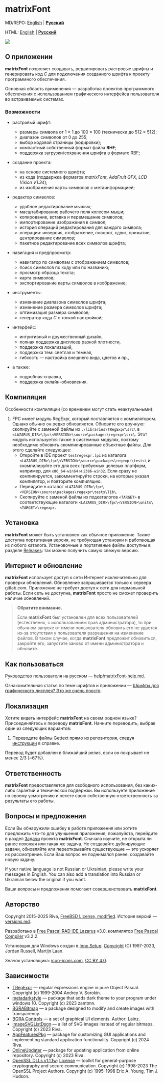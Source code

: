 ﻿matrixFont
==========

MD/REPO: [English](readme.en.md) | [**Русский**](readme.md)

HTML: [English](readme.en.html) | [**Русский**](readme.html)

![](help/light/screenshots/matrixFont.png)

## О приложении

**matrixFont** позволяет создавать, редактировать растровые шрифты и генерировать код *C* для подключения созданного шрифта к проекту программного обеспечения.

Основная область применения — разработка проектов программного обеспечения с использованием графического интерфейса пользователя во встраиваемых системах.

### Возможности

- растровый шрифт:
  
  - размеры символа от 1 × 1 до 100 × 100 (технически до 512 × 512);
  - диапазон символов от 0 до 255;
  - выбор кодовой страницы (кодировки);
  - компактный собственный формат файла **RHF**;
  - поддержка загрузки/сохранения шрифта в формате RBF;

- создание проекта:
  
  - на основе системного шрифта;
  - из кода (поддержка форматов *matrixFont*, *AdaFruit GFX*, *LCD Vision V1.34*);
  - из изображения карты символов с метаинформацией;

- редактор символов:
  
  - удобное редактирование мышью;
  - масштабирование рабочего поля колесом мыши;
  - копирование, вставка и перемещение символов;
  - импортирование изображения в символ;
  - история операций редактирования для каждого символа;
  - операции: инверсия, отображение, поворот, сдвиг, прижатие, центрирование символов;
  - пакетное редактирование всех символов шрифта;

- навигация и предпросмотр:
  
  - навигатор по символам с отображением символов;
  - поиск символов по коду или по названию;
  - просмотр образца текста;
  - карта символов;
  - экспортирование карты символов в изображение;

- инструменты:
  
  - изменение диапазона символов шрифта;
  - изменение размера символов шрифта;
  - оптимизация размера символов;
  - генератор кода *C* с тонкой настройкой;

- интерфейс:
  
  - интуитивный и дружественный дизайн,
  - полная поддержка дисплеев разной плотности,
  - поддержка локализаций,
  - поддержка тем: светлая и темная,
  - гибкость — настройка внешнего вида, цветов и пр.,

- а также:
  
  - подробная справка,
  - поддержка онлайн-обновления.

## Компиляция

Особенности компиляции (со временем могут стать неактуальными):

1. FPC имеет модуль RegExpr, который поставляется с компилятором. Однако обычно он редко обновляется. Обновите его вручную: скопируйте с заменой файлы из `.\libraries\TRegExpr\src\` в `<LAZARUS_DIR>\fpc\<VERSION>\source\packages\regexpr\src\`. Этот модуль используется также в системных модулях, поэтому необходимо обновить скомпилированные объектные файлы. Для этого сделайте следующее:
   - Откройте в IDE проект `testregexpr.lpi` из каталога `<LAZARUS_DIR>\fpc\<VERSION>\source\packages\regexpr\tests\` и скомпилируйте его для всех требуемых целевых платформ, например, для `x86_64-win64` и `i386-win32`. Если сразу не компилируется, закомментируйте строки, на которые указал компилятор, и повторите компиляцию.
   - Перейдите в каталог `<LAZARUS_DIR>\fpc\<VERSION>\source\packages\regexpr\tests\lib\`.
   - Скопируйте с заменой файлы из подкаталогов `<TARGET>` в соответствующие каталоги `<LAZARUS_DIR>\fpc\<VERSION>\units\<TARGET>\regexpr`.

## Установка

**matrixFont** может быть установлен как обычное приложение. Также доступна портативная версия, не требующая установки и работающая из любого каталога. Установочные и портативные файлы доступны в разделе [Releases](https://gitlab.com/riva-lab/matrixFont/-/releases): так можно получить самую свежую версию.

## Интернет и обновление

**matrixFont** использует доступ к сети Интернет исключительно для проверки обновлений. Обновление запрашивается только с сервера gitlab.com. Приложение не требует доступ к сети для нормальной работы. Если сеть не доступна, **matrixFont** просто не сможет проверить наличие обновлений.

> **Обратите внимание.**
> 
> Если **matrixFont** был установлен для всех пользователей (естественно, с использованием прав администратора), то при обычном запуске от имени пользователя обновить его не удастся из-за отсутствия у пользователя разрешения на изменение файлов. В таком случае, когда **matrixFont** предложит обновиться, закройте его, запустите заново от имени администратора и обновите.

## Как пользоваться

Руководство пользователя на русском — [help/matrixFont-help.md](help/matrixFont-help.md).

Ознакомительная статья по теме шрифтов и приложении — [Шрифты для графического дисплея? Это же очень просто](article/mf-article.md).

## Локализация

Хотите видеть интерфейс **matrixFont** на своем родном языке? Присоединяйтесь к переводу **matrixFont**. Начните переводить, выбрав один из следующих вариантов:

1. Переводите файлы Gettext прямо из репозитория, следуя [инструкции](help/matrixFont-help.md#помощь-в-локализации-интерфейса) в справке.

Перевод будет добавлен в ближайший релиз, если он покрывает не менее 2/3 (~67%).

## Ответственность

**matrixFont** предоставляется для свободного использования, без каких-либо гарантий и технической поддержки. Вы используете приложение по своему усмотрению и несете свою собственную ответственность за результаты его работы.

## Вопросы и предложения

Если Вы обнаружили ошибку в работе приложения или хотите предложить что-то для улучшения приложения, пожалуйста, перейдите в раздел [Задачи](https://gitlab.com/riva-lab/matrixFont/-/issues) проекта **matrixFont**. Сначала изучите, не открыта ли ранее похожая или такая же задача. Не создавайте дублирующие задачи, обновляйте или переоткрывайте существующие — это ускоряет их рассмотрение. Если Ваш вопрос не поднимался ранее, создавайте новую задачу.

If your native language is not Russian or Ukrainian, please write your messages in English. You can also add a translation into Russian or Ukrainian below the original if you want.

Ваши вопросы и предложения помогают совершенствовать **matrixFont**.

## Авторство

Copyright 2015-2025 Riva, [FreeBSD License, modified](license.md). История версий — [versions.md](versions.md).

Разработано в [Free Pascal RAD IDE Lazarus](http://www.lazarus-ide.org) v3.0, компилятор [Free Pascal Compiler](https://freepascal.org) v3.2.2.

Установщик для Windows создан в [Inno Setup](https://jrsoftware.org/isinfo.php). [Copyright](https://jrsoftware.org/files/is/license.txt) (C) 1997-2023, Jordan Russell, Martijn Laan.

Значок установщика: [icon-icons.com](https://icon-icons.com/icon/software/76005), [CC BY 4.0](https://creativecommons.org/licenses/by/4.0).

## Зависимости

- [TRegExpr](https://github.com/andgineer/TRegExpr) — regular expressions engine in pure Object Pascal. Copyright (c) 1999-2004 Andrey V. Sorokin.
- [metadarkstyle](https://github.com/zamtmn/metadarkstyle) — package that adds dark theme to your program under windows 10. Copyright (c) 2023 zamtmn.
- [BGRABitmap](https://bgrabitmap.github.io/) — a package designed to modify and create images with transparency.
- [BGRA Controls](https://bgrabitmap.github.io/bgracontrols/) — a set of graphical UI elements. Author: Lainz.
- [ImageSVGListDsgn](https://gitlab.com/riva-lab/ImageSVGListDsgn) — a list of SVG images instead of regular bitmaps. Copyright (c) 2023 Riva.
- [AppFeaturesPkg](https://gitlab.com/riva-lab/AppFeaturesPkg) — package for customizing GUI applications and implementing standard application functionality. Copyright (c) 2024 Riva.
- [OnlineUpdater](https://gitlab.com/riva-lab/OnlineUpdaterPkg) — package for updating application from online repository. Copyright (c) 2023 Riva.
- [OpenSSL DLLs v1.1.1w](https://www.openssl.org/): [License](bin/openssl-license.txt) — toolkit for general-purpose cryptography and secure communication. Copyright (c) 1998-2023 The OpenSSL Project Authors. Copyright (c) 1995-1998 Eric A. Young, Tim J. Hudson.
